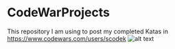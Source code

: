# CodeWarProjects
This repository I am using to post my completed Katas in https://www.codewars.com/users/scodek
![alt text](http://url/to/img.png)
